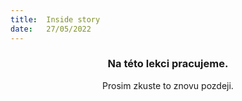 ```yaml
---
title:  Inside story
date:   27/05/2022
---
```


### <center>Na této lekci pracujeme.</center>
<center>Prosim zkuste to znovu pozdeji.</center>